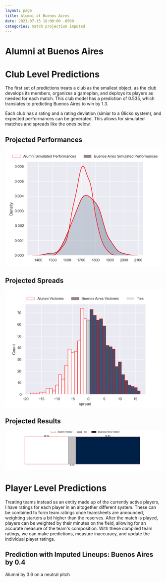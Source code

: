 ```yaml
---  
layout: page  
title: Alumni at Buenos Aires  
date: 2023-07-15 18:00:00 -0500  
categories: match projection imputed  
---
```

# Alumni at Buenos Aires

# Club Level Predictions


The first set of predictions treats a club as the smallest object, as the club develops its members, organizes a gameplan, and deploys its players as needed for each match. This club model has a prediction of 0.535, which translates to predicting Buenos Aires to win by 1.3.

Each club has a rating and a rating deviation (simiar to a Glicko system), and expected performances can be generated. This allows for simulated matches and spreads like the ones below.
## Projected Performances


![Projected Performances](plots/performances_2023-07-15-BuenosAires-Alumni.png)
## Projected Spreads


![Projected Spreads](plots/spreads_2023-07-15-BuenosAires-Alumni.png)
## Projected Results


![Projected Results](plots/resultbar_2023-07-15-BuenosAires-Alumni.png)
# Player Level Predictions


Treating teams instead as an entity made up of the currently active players, I have ratings for each player in an altogether different system. These can be combined to form team ratings once teamsheets are announced, weighting starters a bit higher than the reserves. After the match is played, players can be weighted by their minutes on the field, allowing for an accurate measure of the team's composition. With these compiled team ratings, we can make predictions, measure inaccuracy, and update the individual player ratings.
## Prediction with Imputed Lineups: Buenos Aires by 0.4


Alumni by 3.6 on a neutral pitch


